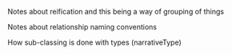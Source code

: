 
Notes about reification and this being a way of grouping of things

Notes about relationship naming conventions

How sub-classing is done with types (narrativeType)

